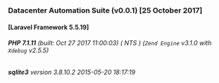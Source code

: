 ### Datacenter Automation Suite (v0.0.1) [25 October 2017]

#### [Laravel Framework 5.5.19]
###### **PHP 7.1.11** (built: Oct 27 2017 11:00:03) ( NTS ) (_`Zend Engine`_ v3.1.0 with _`Xdebug`_ v2.5.5)
###### **sqlite3** version 3.8.10.2 2015-05-20 18:17:19 

